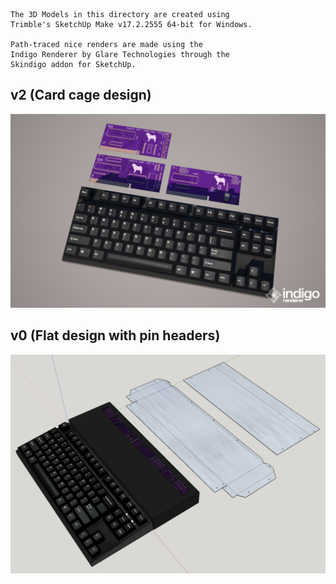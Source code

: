 ```
The 3D Models in this directory are created using 
Trimble's SketchUp Make v17.2.2555 64-bit for Windows. 

Path-traced nice renders are made using the 
Indigo Renderer by Glare Technologies through the 
Skindigo addon for SketchUp.

```
## v2 (Card cage design)
![Cardedge system](https://raw.githubusercontent.com/caiannello/Pugputer6309/main/3D_Models/cardedge_sys_v2.png)

## v0 (Flat design with pin headers)
![Origami case](https://raw.githubusercontent.com/caiannello/Pugputer6309/main/Photos/wedge_kb_model.png)
